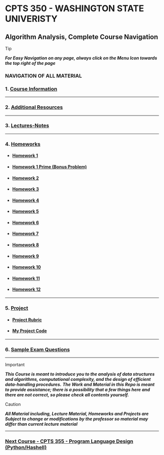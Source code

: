 # CPTS 350 - WASHINGTON STATE UNIVERISTY
## Algorithm Analysis, Complete Course Navigation

> [!TIP]
> ***For Easy Navigation on any page, always click on the Menu Icon towards the top right of the page***

### NAVIGATION OF ALL MATERIAL 

### 1. [Course Information](https://github.com/MarkShinozaki/CPTS350-Design-AnalysisOfAlgorithms/tree/Course-Information)
---
### 2. [Additional Resources](https://github.com/MarkShinozaki/CPTS350-Design-AnalysisOfAlgorithms/tree/Additional-Resources)

---
### 3. [Lectures-Notes](https://github.com/MarkShinozaki/CPTS350-Design-AnalysisOfAlgorithms/tree/Lecture-Notes)

--- 
### 4. [Homeworks](https://github.com/MarkShinozaki/CPTS350-Design-AnalysisOfAlgorithms/tree/Homeworks)

- #### [Homework 1](https://github.com/MarkShinozaki/CPTS350-Design-AnalysisOfAlgorithms/tree/Homeworks/Homework%201)

- #### [Homework 1 Prime (Bonus Problem)](https://github.com/MarkShinozaki/CPTS350-Design-AnalysisOfAlgorithms/blob/Homeworks/Homework%203/homework1prime.pdf)

- #### [Homework 2](https://github.com/MarkShinozaki/CPTS350-Design-AnalysisOfAlgorithms/tree/Homeworks/Homework%202)

- #### [Homework 3](https://github.com/MarkShinozaki/CPTS350-Design-AnalysisOfAlgorithms/blob/Homeworks/Homework%203/Homework%203.pdf) 

- #### [Homework 4](https://github.com/MarkShinozaki/CPTS350-Design-AnalysisOfAlgorithms/blob/Homeworks/Homework%204/CPTS350%20HW4.pdf)

- #### [Homework 5](https://github.com/MarkShinozaki/CPTS350-Design-AnalysisOfAlgorithms/blob/Homeworks/Homework%205/Cpts350%20-%20HW5.pdf)

- #### [Homework 6](https://github.com/MarkShinozaki/CPTS350-Design-AnalysisOfAlgorithms/blob/Homeworks/Homework%206/350-HW6.pdf)

- #### [Homework 7](https://github.com/MarkShinozaki/CPTS350-Design-AnalysisOfAlgorithms/blob/Homeworks/Homework%207/Mark%20350%20HW%207.pdf)

- #### [Homework 8](https://github.com/MarkShinozaki/CPTS350-Design-AnalysisOfAlgorithms/blob/Homeworks/Homework%208/Scanned%20Documents%203.pdf)

- #### [Homework 9](https://github.com/MarkShinozaki/CPTS350-Design-AnalysisOfAlgorithms/blob/Homeworks/Homework%209/Scanned%20Documents%204.pdf)

- #### [Homework 10](https://github.com/MarkShinozaki/CPTS350-Design-AnalysisOfAlgorithms/blob/Homeworks/Homework%2010/homework7_new.pdf)

- #### [Homework 11 ](https://github.com/MarkShinozaki/CPTS350-Design-AnalysisOfAlgorithms/blob/Homeworks/Homework%2011/homework8-1.pdf)

- #### [Homework 12 ](https://github.com/MarkShinozaki/CPTS350-Design-AnalysisOfAlgorithms/blob/Homeworks/Homework%2012/homework10.pdf)


---
### 5. [Project](https://github.com/MarkShinozaki/CPTS350-Design-AnalysisOfAlgorithms/tree/Project)

- #### [Project Rubric](https://github.com/MarkShinozaki/CPTS350-Design-AnalysisOfAlgorithms/blob/Project/projectBDD.pdf)
- #### [My Project Code](https://github.com/MarkShinozaki/CPTS350-Design-AnalysisOfAlgorithms/blob/Project/350project.py)

---
### 6. [Sample Exam Questions](https://github.com/MarkShinozaki/CPTS350-Design-AnalysisOfAlgorithms/tree/Exams)

--- 

> [!IMPORTANT]
> ***This Course is meant to introduce you to the analysis of data structures and algorithms, computational complexity, and the design of efficient data-handling procedures.***
> ***The Work and Material in this Repo is meant to provide assistance; there is a possibility that a few things here and there are not correct, so please check all contents yourself.***


> [!CAUTION]
> ***All Material including, Lecture Material, Homeworks and Projects are Subject to change or modifications by the professor so material may differ than current lecture material***

---

### [Next Course - CPTS 355 - Program Language Design (Python/Hashell)  ](https://github.com/MarkShinozaki/CPTS355-ProgramLanguageDesign)
